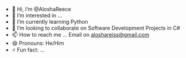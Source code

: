 - 👋 Hi, I’m @AloshaReece
- 👀 I’m interested in ...
- 🌱 I’m currently learning Python 
- 💞️ I’m looking to collaborate on Software Development Projects in C#
- 📫 How to reach me ... Email on aloshareiss@gmail.com
- 😄 Pronouns: He/Him
- ⚡ Fun fact: ...

<!---
AloshaReece/AloshaReece is a ✨ special ✨ repository because its `README.md` (this file) appears on your GitHub profile.
You can click the Preview link to take a look at your changes.
--->
